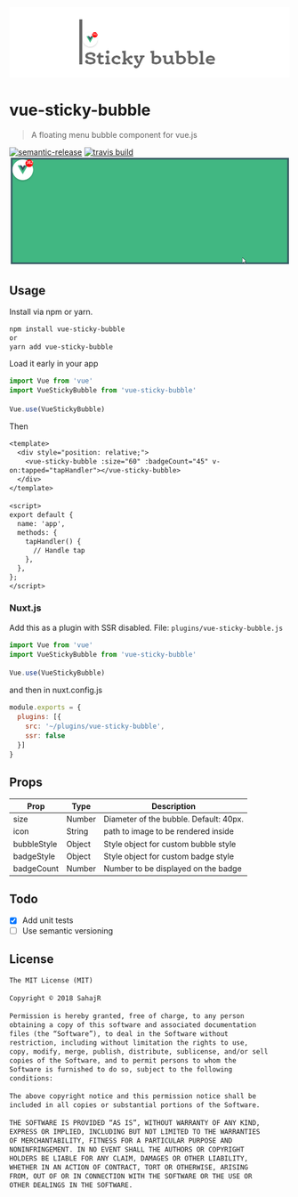 ![alt text](assets/logo.png "Demo GIF")
# vue-sticky-bubble
> A floating menu bubble component for vue.js

[![semantic-release](https://img.shields.io/badge/%20%20%F0%9F%93%A6%F0%9F%9A%80-semantic--release-e10079.svg?style=flat-square)](https://github.com/semantic-release/semantic-release)
[![travis build](https://img.shields.io/travis/SahajR/pokemon-names-and-types.svg?style=flat-square)](https://travis-ci.org/SahajR/vue-sticky-bubble)
![alt text](assets/demo.gif "Demo GIF")

## Usage
Install via npm or yarn.
```
npm install vue-sticky-bubble
or
yarn add vue-sticky-bubble
```
Load it early in your app
```js
import Vue from 'vue'
import VueStickyBubble from 'vue-sticky-bubble'

Vue.use(VueStickyBubble)
```
Then

```vue
<template>
  <div style="position: relative;">
    <vue-sticky-bubble :size="60" :badgeCount="45" v-on:tapped="tapHandler"></vue-sticky-bubble>
  </div>
</template>

<script>
export default {
  name: 'app',
  methods: {
    tapHandler() {
      // Handle tap
    },
  },
};
</script>
```

### Nuxt.js
Add this as a plugin with SSR disabled.
File: `plugins/vue-sticky-bubble.js`
```js
import Vue from 'vue'
import VueStickyBubble from 'vue-sticky-bubble'

Vue.use(VueStickyBubble)
```
and then in nuxt.config.js
```js
module.exports = {
  plugins: [{
    src: '~/plugins/vue-sticky-bubble',
    ssr: false
  }]
}
```

## Props

| Prop | Type | Description |
| ------ | ------ | ------ |
| size | Number | Diameter of the bubble. Default: 40px. |
| icon | String | path to image to be rendered inside |
| bubbleStyle | Object | Style object for custom bubble style |
| badgeStyle | Object | Style object for custom badge style |
| badgeCount | Number | Number to be displayed on the badge |

## Todo
- [x] Add unit tests
- [ ] Use semantic versioning

## License
```
The MIT License (MIT)

Copyright © 2018 SahajR

Permission is hereby granted, free of charge, to any person
obtaining a copy of this software and associated documentation
files (the “Software”), to deal in the Software without
restriction, including without limitation the rights to use,
copy, modify, merge, publish, distribute, sublicense, and/or sell
copies of the Software, and to permit persons to whom the
Software is furnished to do so, subject to the following
conditions:

The above copyright notice and this permission notice shall be
included in all copies or substantial portions of the Software.

THE SOFTWARE IS PROVIDED “AS IS”, WITHOUT WARRANTY OF ANY KIND,
EXPRESS OR IMPLIED, INCLUDING BUT NOT LIMITED TO THE WARRANTIES
OF MERCHANTABILITY, FITNESS FOR A PARTICULAR PURPOSE AND
NONINFRINGEMENT. IN NO EVENT SHALL THE AUTHORS OR COPYRIGHT
HOLDERS BE LIABLE FOR ANY CLAIM, DAMAGES OR OTHER LIABILITY,
WHETHER IN AN ACTION OF CONTRACT, TORT OR OTHERWISE, ARISING
FROM, OUT OF OR IN CONNECTION WITH THE SOFTWARE OR THE USE OR
OTHER DEALINGS IN THE SOFTWARE.
```

